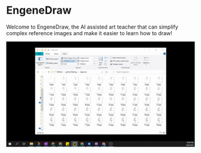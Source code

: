 # EngeneDraw

Welcome to EngeneDraw, the AI assisted art teacher that can simplify complex reference images and make it easier to learn how to draw!

![](https://github.com/HydrangeaHacks21/EngeneDraw/blob/master/readmeImages/Stepwise%20progression%20gif.gif?raw=true)
